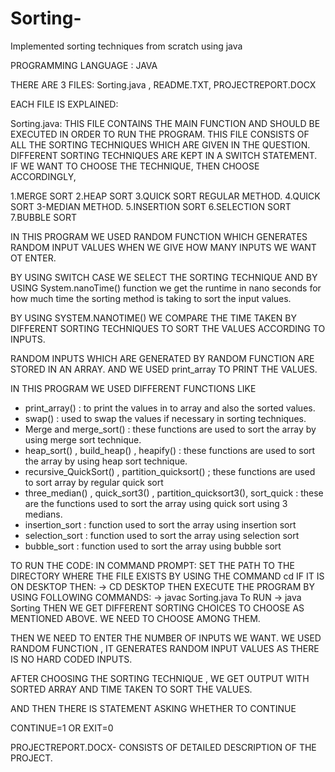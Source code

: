 # Sorting-
Implemented sorting techniques from scratch using java

PROGRAMMING LANGUAGE : JAVA

THERE ARE 3 FILES:
Sorting.java , README.TXT, PROJECTREPORT.DOCX

EACH FILE IS EXPLAINED:

Sorting.java: THIS FILE CONTAINS THE MAIN FUNCTION AND SHOULD BE EXECUTED IN ORDER TO RUN THE PROGRAM.
THIS FILE CONSISTS OF ALL THE SORTING TECHNIQUES WHICH ARE GIVEN IN THE QUESTION.
DIFFERENT SORTING TECHNIQUES ARE KEPT IN A SWITCH STATEMENT.
IF WE WANT TO CHOOSE THE TECHNIQUE, THEN CHOOSE ACCORDINGLY,

1.MERGE SORT
2.HEAP SORT
3.QUICK SORT REGULAR METHOD.
4.QUICK SORT 3-MEDIAN METHOD.
5.INSERTION SORT
6.SELECTION SORT
7.BUBBLE SORT

IN THIS PROGRAM WE USED RANDOM FUNCTION WHICH GENERATES RANDOM INPUT VALUES WHEN WE GIVE HOW MANY INPUTS WE WANT OT ENTER.

BY USING SWITCH CASE WE SELECT THE SORTING TECHNIQUE AND BY USING System.nanoTime() function we get the runtime in nano seconds for how much time the sorting method is taking to sort the input values.

BY USING SYSTEM.NANOTIME() WE COMPARE THE TIME TAKEN BY DIFFERENT SORTING TECHNIQUES TO SORT THE VALUES ACCORDING TO INPUTS.

RANDOM INPUTS WHICH ARE GENERATED BY RANDOM FUNCTION ARE STORED IN AN ARRAY.
AND WE USED print_array TO PRINT THE VALUES.

IN THIS PROGRAM WE USED DIFFERENT FUNCTIONS LIKE
- print_array() : to print the values in to array and also the sorted values.
- swap() : used to swap the values if necessary in sorting techniques.
- Merge and merge_sort() : these functions are used to sort the array by using merge sort technique.
- heap_sort() , build_heap() ,   heapify() : these functions are used to sort the array by using heap sort technique.
- recursive_QuickSort() , partition_quicksort() ; these functions are used to sort array by regular quick sort
- three_median() , quick_sort3() , partition_quicksort3(), sort_quick : these are the functions used to sort the array using quick sort using 3 medians.
- insertion_sort : function used  to sort the array using insertion sort
- selection_sort : function used  to sort the array using selection sort
- bubble_sort : function used  to sort the array using bubble sort

TO RUN THE CODE:
IN COMMAND PROMPT:
SET THE PATH TO THE DIRECTORY WHERE THE FILE EXISTS BY USING THE COMMAND cd
IF IT IS ON DESKTOP THEN:
-> CD DESKTOP
THEN EXECUTE THE PROGRAM BY USING FOLLOWING COMMANDS:
-> javac Sorting.java
To RUN 
-> java Sorting
THEN WE GET DIFFERENT  SORTING CHOICES TO CHOOSE AS MENTIONED ABOVE.
WE NEED TO CHOOSE AMONG THEM.

THEN WE NEED TO ENTER THE NUMBER OF INPUTS WE WANT.  WE USED RANDOM FUNCTION , IT GENERATES RANDOM INPUT VALUES AS THERE IS NO HARD CODED INPUTS.

AFTER CHOOSING THE SORTING TECHNIQUE ,
WE GET OUTPUT WITH SORTED ARRAY AND TIME TAKEN TO SORT THE VALUES.

AND THEN THERE IS STATEMENT ASKING WHETHER TO CONTINUE 

CONTINUE=1 OR EXIT=0

PROJECTREPORT.DOCX- CONSISTS OF DETAILED DESCRIPTION OF THE PROJECT.







